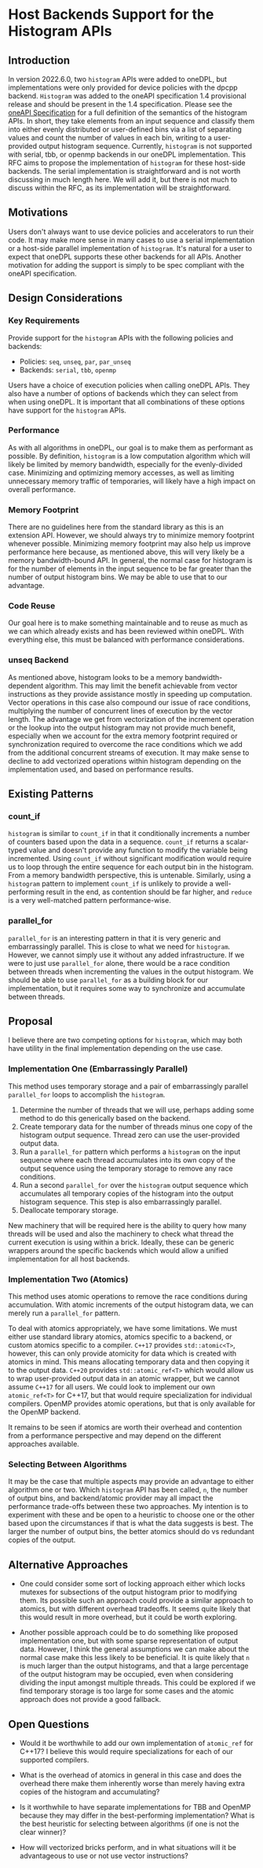 # Host Backends Support for the Histogram APIs

## Introduction
In version 2022.6.0, two `histogram` APIs were added to oneDPL, but implementations were only provided for device policies with the dpcpp backend. `Histogram` was added to the oneAPI specification 1.4 provisional release and should be present in the 1.4 specification. Please see the [oneAPI Specification](https://github.com/uxlfoundation/oneAPI-spec/blob/main/source/elements/oneDPL/source/parallel_api/algorithms.rst#parallel-algorithms) for a full definition of the semantics of the histogram APIs. In short, they take elements from an input sequence and classify them into either evenly distributed or user-defined bins via a list of separating values and count the number of values in each bin, writing to a user-provided output histogram sequence. Currently, `histogram` is not supported with serial, tbb, or openmp backends in our oneDPL implementation. This RFC aims to propose the implementation of `histogram` for these host-side backends. The serial implementation is straightforward and is not worth discussing in much length here. We will add it, but there is not much to discuss within the RFC, as its implementation will be straightforward.

## Motivations
Users don't always want to use device policies and accelerators to run their code. It may make more sense in many cases to use a serial implementation or a host-side parallel implementation of `histogram`. It's natural for a user to expect that oneDPL supports these other backends for all APIs. Another motivation for adding the support is simply to be spec compliant with the oneAPI specification.

## Design Considerations

### Key Requirements
Provide support for the `histogram` APIs with the following policies and backends:
- Policies: `seq`, `unseq`, `par`, `par_unseq`
- Backends: `serial`, `tbb`, `openmp`

Users have a choice of execution policies when calling oneDPL APIs. They also have a number of options of backends which they can select from when using oneDPL. It is important that all combinations of these options have support for the `histogram` APIs.

### Performance
As with all algorithms in oneDPL, our goal is to make them as performant as possible. By definition, `histogram` is a low computation algorithm which will likely be limited by memory bandwidth, especially for the evenly-divided case. Minimizing and optimizing memory accesses, as well as limiting unnecessary memory traffic of temporaries, will likely have a high impact on overall performance.

### Memory Footprint
There are no guidelines here from the standard library as this is an extension API. However, we should always try to minimize memory footprint whenever possible. Minimizing memory footprint may also help us improve performance here because, as mentioned above, this will very likely be a memory bandwidth-bound API. In general, the normal case for histogram is for the number of elements in the input sequence to be far greater than the number of output histogram bins. We may be able to use that to our advantage.

### Code Reuse
Our goal here is to make something maintainable and to reuse as much as we can which already exists and has been reviewed within oneDPL. With everything else, this must be balanced with performance considerations.

### unseq Backend
As mentioned above, histogram looks to be a memory bandwidth-dependent algorithm. This may limit the benefit achievable from vector instructions as they provide assistance mostly in speeding up computation. Vector operations in this case also compound our issue of race conditions, multiplying the number of concurrent lines of execution by the vector length. The advantage we get from vectorization of the increment operation or the lookup into the output histogram may not provide much benefit, especially when we account for the extra memory footprint required or synchronization required to overcome the race conditions which we add from the additional concurrent streams of execution. It may make sense to decline to add vectorized operations within histogram depending on the implementation used, and based on performance results.

## Existing Patterns

### count_if
`histogram` is similar to `count_if` in that it conditionally increments a number of counters based upon the data in a sequence. `count_if` returns a scalar-typed value and doesn't provide any function to modify the variable being incremented. Using `count_if` without significant modification would require us to loop through the entire sequence for each output bin in the histogram. From a memory bandwidth perspective, this is untenable. Similarly, using a `histogram` pattern to implement `count_if` is unlikely to provide a well-performing result in the end, as contention should be far higher, and `reduce` is a very well-matched pattern performance-wise.

### parallel_for
`parallel_for` is an interesting pattern in that it is very generic and embarrassingly parallel. This is close to what we need for `histogram`. However, we cannot simply use it without any added infrastructure. If we were to just use `parallel_for` alone, there would be a race condition between threads when incrementing the values in the output histogram. We should be able to use `parallel_for` as a building block for our implementation, but it requires some way to synchronize and accumulate between threads.

## Proposal
I believe there are two competing options for `histogram`, which may both have utility in the final implementation depending on the use case.

### Implementation One (Embarrassingly Parallel)
This method uses temporary storage and a pair of embarrassingly parallel `parallel_for` loops to accomplish the `histogram`.
1) Determine the number of threads that we will use, perhaps adding some method to do this generically based on the backend.
2) Create temporary data for the number of threads minus one copy of the histogram output sequence. Thread zero can use the user-provided output data.
3) Run a `parallel_for` pattern which performs a `histogram` on the input sequence where each thread accumulates into its own copy of the output sequence using the temporary storage to remove any race conditions.
4) Run a second `parallel_for` over the `histogram` output sequence which accumulates all temporary copies of the histogram into the output histogram sequence. This step is also embarrassingly parallel.
5) Deallocate temporary storage.

New machinery that will be required here is the ability to query how many threads will be used and also the machinery to check what thread the current execution is using within a brick. Ideally, these can be generic wrappers around the specific backends which would allow a unified implementation for all host backends.

### Implementation Two (Atomics)
This method uses atomic operations to remove the race conditions during accumulation. With atomic increments of the output histogram data, we can merely run a `parallel_for` pattern.

To deal with atomics appropriately, we have some limitations. We must either use standard library atomics, atomics specific to a backend, or custom atomics specific to a compiler. `C++17` provides `std::atomic<T>`, however, this can only provide atomicity for data which is created with atomics in mind. This means allocating temporary data and then copying it to the output data. `C++20` provides `std::atomic_ref<T>` which would allow us to wrap user-provided output data in an atomic wrapper, but we cannot assume `C++17` for all users. We could look to implement our own `atomic_ref<T>` for C++17, but that would require specialization for individual compilers. OpenMP provides atomic operations, but that is only available for the OpenMP backend.

It remains to be seen if atomics are worth their overhead and contention from a performance perspective and may depend on the different approaches available.

### Selecting Between Algorithms
It may be the case that multiple aspects may provide an advantage to either algorithm one or two. Which `histogram` API has been called, `n`, the number of output bins, and backend/atomic provider may all impact the performance trade-offs between these two approaches. My intention is to experiment with these and be open to a heuristic to choose one or the other based upon the circumstances if that is what the data suggests is best. The larger the number of output bins, the better atomics should do vs redundant copies of the output.

## Alternative Approaches
* One could consider some sort of locking approach either which locks mutexes for subsections of the output histogram prior to modifying them. Its possible such an approach could provide a similar approach to atomics, but with different overhead tradeoffs.  It seems quite likely that this would result in more overhead, but it could be worth exploring.

* Another possible approach could be to do something like proposed implementation one, but with some sparse representation of output data. However, I think the general assumptions we can make about the normal case make this less likely to be beneficial. It is quite likely that `n` is much larger than the output histograms, and that a large percentage of the output histogram may be occupied, even when considering dividing the input amongst multiple threads. This could be explored if we find temporary storage is too large for some cases and the atomic approach does not provide a good fallback.

## Open Questions
* Would it be worthwhile to add our own implementation of `atomic_ref` for C++17? I believe this would require specializations for each of our supported compilers.

* What is the overhead of atomics in general in this case and does the overhead there make them inherently worse than merely having extra copies of the histogram and accumulating?

* Is it worthwhile to have separate implementations for TBB and OpenMP because they may differ in the best-performing implementation? What is the best heuristic for selecting between algorithms (if one is not the clear winner)?

* How will vectorized bricks perform, and in what situations will it be advantageous to use or not use vector instructions?
